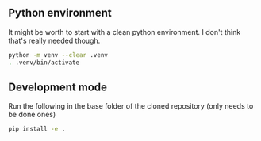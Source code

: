 

## Python environment
It might be worth to start with a clean python environment. I don't think that's really needed though.
```bash
python -m venv --clear .venv
. .venv/bin/activate
```

## Development mode
Run the following in the base folder of the cloned repository (only needs to be done ones)
```bash
pip install -e .
```
